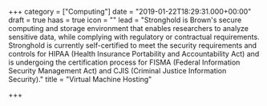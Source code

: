 +++
category = ["Computing"]
date = "2019-01-22T18:29:31.000+00:00"
draft = true
haas = true
icon = ""
lead = "Stronghold is Brown's secure computing and storage environment that enables researchers to analyze sensitive data, while complying with regulatory or contractual requirements. Stronghold is currently self-certified to meet the security requirements and controls for HIPAA (Health Insurance Portability and Accountability Act) and is undergoing the certification process for FISMA (Federal Information Security Management Act) and CJIS (Criminal Justice Information Security)."
title = "Virtual Machine Hosting"

+++

